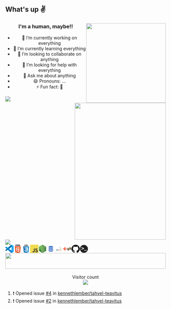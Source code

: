  ## What's up ✌
  <a align="center">


  ###  I'm a human, maybe!! <img align="right" src="https://media.giphy.com/media/du3J3cXyzhj75IOgvA/giphy.gif" width="250" height="250" />
  - 🔭 I’m currently working on everything  
  - 🌱 I’m currently learning everything
  - 👯 I’m looking to collaborate on anything
  - 🤔 I’m looking for help with everything 
  - 💬 Ask me about anything
  - 😄 Pronouns: ...
  - ⚡ Fun fact: 🍎
  </a>






 
</a>
<a href="https://github.com/JustKevinR/github-readme-stats">
  <img align="right" width="286" height="430" src="https://github-readme-stats.vercel.app/api/top-langs/?username=JustKevinR&langs_count=8&theme=radical" />
 
</a>

<a href="https://github.com/JustKevinR/portfolio">

  <img align="left" width="500" src="https://github-readme-stats.vercel.app/api/pin/?username=JustKevinR&repo=portfolio&theme=radical" />
  
</a>


<a align="left">
 
  <img align="center"  width="500" src="https://github-readme-stats.vercel.app/api?username=JustKevinR&show_icons=true&theme=radical"/>
  
</a>

<br></br>
<br></br>





<img align="left" alt="Visual Studio Code" width="26px" src="https://raw.githubusercontent.com/github/explore/80688e429a7d4ef2fca1e82350fe8e3517d3494d/topics/visual-studio-code/visual-studio-code.png" />
<img align="left" alt="HTML5" width="26px" src="https://raw.githubusercontent.com/github/explore/80688e429a7d4ef2fca1e82350fe8e3517d3494d/topics/html/html.png" />
<img align="left" alt="CSS3" width="26px" src="https://raw.githubusercontent.com/github/explore/80688e429a7d4ef2fca1e82350fe8e3517d3494d/topics/css/css.png" />
<img align="left" alt="JavaScript" width="26px" src="https://raw.githubusercontent.com/github/explore/80688e429a7d4ef2fca1e82350fe8e3517d3494d/topics/javascript/javascript.png" />
<img align="left" alt="Node.js" width="26px" src="https://raw.githubusercontent.com/github/explore/80688e429a7d4ef2fca1e82350fe8e3517d3494d/topics/nodejs/nodejs.png" />
<img align="left" alt="SQL" width="26px" src="https://raw.githubusercontent.com/github/explore/80688e429a7d4ef2fca1e82350fe8e3517d3494d/topics/sql/sql.png" />
<img align="left" alt="MySQL" width="26px" src="https://raw.githubusercontent.com/github/explore/80688e429a7d4ef2fca1e82350fe8e3517d3494d/topics/mysql/mysql.png" />
<img align="left" alt="Git" width="26px" src="https://raw.githubusercontent.com/github/explore/80688e429a7d4ef2fca1e82350fe8e3517d3494d/topics/git/git.png" />
<img align="left" alt="GitHub" width="26px" src="https://raw.githubusercontent.com/github/explore/78df643247d429f6cc873026c0622819ad797942/topics/github/github.png" />
<img align="left" alt="Terminal" width="26px" src="https://raw.githubusercontent.com/github/explore/80688e429a7d4ef2fca1e82350fe8e3517d3494d/topics/terminal/terminal.png" />

<br />
<br />


<p align="center"> 
  <img src="https://i.giphy.com/media/V4NSR1NG2p0KeJJyr5/giphy.webp" width="100%" height="50" />
</p>
<p align="center"> 
   Visitor count<br>
  <img src="https://profile-counter.glitch.me/JustKevinR/count.svg" />
</p>


<!--START_SECTION:activity-->
1. ❗️ Opened issue [#4](https://github.com/kennethlember/tahvel-teavitus/issues/4) in [kennethlember/tahvel-teavitus](https://github.com/kennethlember/tahvel-teavitus)
2. ❗️ Opened issue [#2](https://github.com/kennethlember/tahvel-teavitus/issues/2) in [kennethlember/tahvel-teavitus](https://github.com/kennethlember/tahvel-teavitus)
<!--END_SECTION:activity-->
